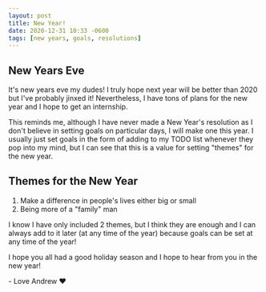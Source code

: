 ```yaml
---
layout: post
title: New Year!
date: 2020-12-31 10:33 -0600
tags: [new years, goals, resolutions]
---
```


## New Years Eve

It's new years eve my dudes! I truly hope next year will be better than 2020 but I've probably jinxed it! Nevertheless, I have tons of plans for the new year and I hope to get an internship.

This reminds me, although I have never made a New Year's resolution as I don't believe in setting goals on particular days, I will make one this year. I usually just set goals in the form of adding to my TODO list whenever they pop into my mind, but I can see that this is a value for setting "themes" for the new year.

## Themes for the New Year

1. Make a difference in people's lives either big or small
2. Being more of a "family" man

I know I have only included 2 themes, but I think they are enough and I can always add to it later (at any time of the year) because goals can be set at any time of the year!

I hope you all had a good holiday season and I hope to hear from you in the new year!

\- Love Andrew ❤️
